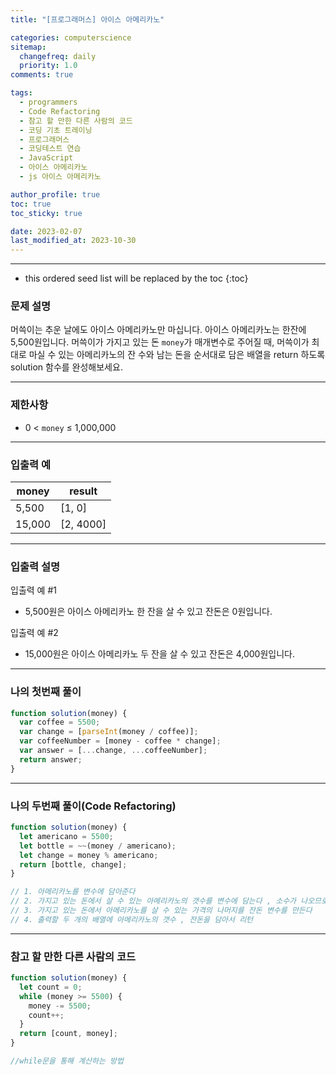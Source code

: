 ```yaml
---
title: "[프로그래머스] 아이스 아메리카노"

categories: computerscience
sitemap:
  changefreq: daily
  priority: 1.0
comments: true

tags:
  - programmers
  - Code Refactoring
  - 참고 할 만한 다른 사람의 코드
  - 코딩 기초 트레이닝
  - 프로그래머스
  - 코딩테스트 연습
  - JavaScript
  - 아이스 아메리카노
  - js 아이스 아메리카노

author_profile: true
toc: true
toc_sticky: true

date: 2023-02-07
last_modified_at: 2023-10-30
---
```


---

<!-- prettier-ignore -->
* this ordered seed list will be replaced by the toc 
{:toc}

### 문제 설명

머쓱이는 추운 날에도 아이스 아메리카노만 마십니다. 아이스 아메리카노는 한잔에 5,500원입니다. 머쓱이가 가지고 있는 돈 `money`가 매개변수로 주어질 때, 머쓱이가 최대로 마실 수 있는 아메리카노의 잔 수와 남는 돈을 순서대로 담은 배열을 return 하도록 solution 함수를 완성해보세요.

---

### 제한사항

- 0 < `money` ≤ 1,000,000

---

### 입출력 예

| money  | result    |
| ------ | --------- |
| 5,500  | [1, 0]    |
| 15,000 | [2, 4000] |

---

### 입출력 설명

입출력 예 #1

- 5,500원은 아이스 아메리카노 한 잔을 살 수 있고 잔돈은 0원입니다.

입출력 예 #2

- 15,000원은 아이스 아메리카노 두 잔을 살 수 있고 잔돈은 4,000원입니다.

---

### 나의 첫번째 풀이

```jsx
function solution(money) {
  var coffee = 5500;
  var change = [parseInt(money / coffee)];
  var coffeeNumber = [money - coffee * change];
  var answer = [...change, ...coffeeNumber];
  return answer;
}
```

---

### 나의 두번째 풀이(Code Refactoring)

```jsx
function solution(money) {
  let americano = 5500;
  let bottle = ~~(money / americano);
  let change = money % americano;
  return [bottle, change];
}

// 1. 아메리카노를 변수에 담아준다
// 2. 가지고 있는 돈에서 살 수 있는 아메리카노의 갯수를 변수에 담는다 , 소수가 나오므로 floor 연산이 필요하다
// 3. 가지고 있는 돈에서 아메리카노를 살 수 있는 가격의 나머지를 잔돈 변수를 만든다
// 4. 출력할 두 개의 배열에 아메리카노의 갯수 , 잔돈을 담아서 리턴
```

---

### 참고 할 만한 다른 사람의 코드

```jsx
function solution(money) {
  let count = 0;
  while (money >= 5500) {
    money -= 5500;
    count++;
  }
  return [count, money];
}

//while문을 통해 계산하는 방법
```
